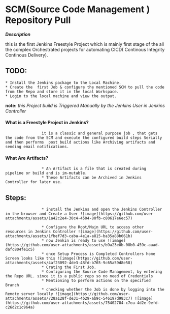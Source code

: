 # SCM(Source Code Management ) Repository Pull  

**_Description_**

this is the first Jenkins Freestyle Project which is mainly first stage of the all the complex Orchestrated projects for automating CICD( Continous Integrity Continous Delivery).

## TODO:

    * Install the Jenkins package to the Local Machine.
    * Create the  first Job & configure the mentioned SCM to pull the code from the Repo and store it in the local Workspace.
    * Login to the local machine and view the output. 

**note:** 
*this Project build is Triggered Manually by the Jenkins User in Jenkins Controller*


#### What is a Freestyle Project in Jenkins?
                    it is a classic and general purpose job , that gets the code from the SCM and execute the configured build steps Serially and then performs  post build actions like Archiving artifacts and sending email notifications.

#### What Are Artifacts?
                    * An Artifact is a file that is created during pipeline or build and is im-mutable. 
                    * These Artifacts can be Archived in Jenkins Controller for later use. 

## Steps:
                    * install the Jenkins and open the Jenkins Controller in the browser and Create a User ![image](https://github.com/user-attachments/assets/1a42c2e4-30c4-4504-80fb-c80617e6ec57)
                    
                    * Configure the Root/Main URL to access other resources in Jenkins Controller ![image](https://github.com/user-attachments/assets/1fbef7d3-caba-4e1a-a815-ba35a88b661b)
                    * now Jenkin is ready to use ![image](https://github.com/user-attachments/assets/b9a23e8b-08b0-459c-aaad-dafc804fe1c5)
                    * once Setup Process is Completed Controllers home Screen looks like this ![image](https://github.com/user-attachments/assets/4af23092-4de3-48fd-b765-9c65a59d8e58)
                    * Crating the First Job. 
                    * Configuring the Source Code Management, by entering the Repo URL. since it is a public repo so no need of Credentials 
                    * Mentioning to perform actions on the specified Branch 
                    * checking whether the Job is done by logging into the Remote server locally ![image](https://github.com/user-attachments/assets/728a128f-de31-4b29-ab9c-546197d983c7) ![image](https://github.com/user-attachments/assets/75402784-c7ea-4d2e-9efd-c26d2c1c964a)






                    
